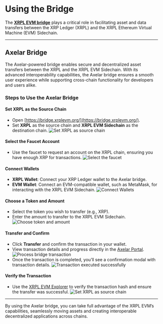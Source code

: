 # Using the Bridge

The [**XRPL EVM bridge**](https://bridge.xrplevm.org/) plays a critical role in facilitating asset and data transfers between the XRP Ledger (XRPL) and the XRPL Ethereum Virtual Machine (EVM) Sidechain.

---

## Axelar Bridge

The Axelar-powered bridge enables secure and decentralized asset transfers between the XRPL and the XRPL EVM Sidechain. With its advanced interoperability capabilities, the Axelar bridge ensures a smooth user experience while supporting cross-chain functionality for developers and users alike.

### Steps to Use the Axelar Bridge

#### Set XRPL as the Source Chain

- Open [https://bridge.xrplevm.org/](https://bridge.xrplevm.org/).
- Set **XRPL** as the source chain and **XRPL EVM Sidechain** as the destination chain.
  ![Set XRPL as source chain](./images/usingTheBridgeAxelar1.png)

#### Select the Faucet Account

- Use the faucet to request an account on the XRPL chain, ensuring you have enough XRP for transactions.
  ![Select the faucet](./images/usingTheBridgeAxelar2.png)

#### Connect Wallets

- **XRPL Wallet**: Connect your XRP Ledger wallet to the Axelar bridge.
- **EVM Wallet**: Connect an EVM-compatible wallet, such as MetaMask, for interacting with the XRPL EVM Sidechain.
  ![Connect Wallets](./images/usingTheBridgeAxelar3.png)

#### Choose a Token and Amount

- Select the token you wish to transfer (e.g., XRP).
- Enter the amount to transfer to the XRPL EVM Sidechain.
  ![Choose token and amount](./images/usingTheBridgeAxelar4.png)

#### Transfer and Confirm

- Click **Transfer** and confirm the transaction in your wallet.
- View transaction details and progress directly in the [Axelar Portal](https://axelarscan.io/).
  ![Process bridge transaction](./images/usingTheBridgeAxelar5.png)
- Once the transaction is completed, you’ll see a confirmation modal with transaction details.
  ![Transaction executed successfully](./images/usingTheBridgeAxelar6.png)

#### Verify the Transaction

- Use the [XRPL EVM Explorer](https://explorer.xrplevm.org) to verify the transaction hash and ensure the transfer was successful.
  ![Set XRPL as source chain](./images/usingTheBridgeAxelar7.png)

---

By using the Axelar bridge, you can take full advantage of the XRPL EVM’s capabilities, seamlessly moving assets and creating interoperable decentralized applications across chains.
